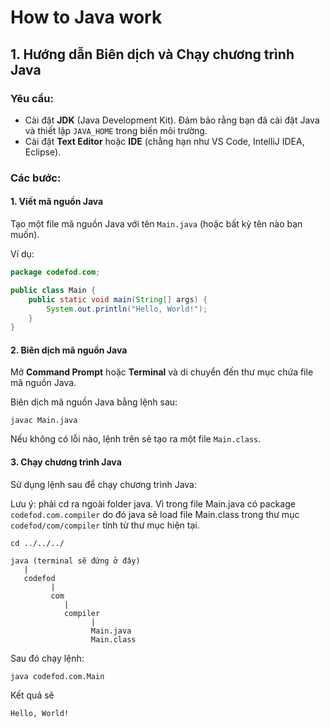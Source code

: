 # How to Java work

## 1. Hướng dẫn Biên dịch và Chạy chương trình Java

### Yêu cầu:
- Cài đặt **JDK** (Java Development Kit). Đảm bảo rằng bạn đã cài đặt Java và thiết lập `JAVA_HOME` trong biến môi trường.
- Cài đặt **Text Editor** hoặc **IDE** (chẳng hạn như VS Code, IntelliJ IDEA, Eclipse).

### Các bước:

#### 1. Viết mã nguồn Java
Tạo một file mã nguồn Java với tên `Main.java` (hoặc bất kỳ tên nào bạn muốn).

Ví dụ:

```java
package codefod.com;

public class Main {
    public static void main(String[] args) {
        System.out.println("Hello, World!");
    }
}
```

#### 2. Biên dịch mã nguồn Java
Mở **Command Prompt** hoặc **Terminal** và di chuyển đến thư mục chứa file mã nguồn Java.

Biên dịch mã nguồn Java bằng lệnh sau:

```
javac Main.java
```

Nếu không có lỗi nào, lệnh trên sẽ tạo ra một file `Main.class`.

#### 3. Chạy chương trình Java
Sử dụng lệnh sau để chạy chương trình Java:

Lưu ý: phải cd ra ngoài folder java. Vì trong file Main.java có package `codefod.com.compiler` do đó java sẽ load file Main.class trong thư mục `codefod/com/compiler` tính từ thư mục hiện tại.

```
cd ../../../
```

```
java (terminal sẽ đứng ở đây)
   |
   codefod
         |
         com
            |
            compiler
                  |
                  Main.java
                  Main.class
```

Sau đó chạy lệnh:

```
java codefod.com.Main
```

Kết quả sẽ
```
Hello, World!
```



